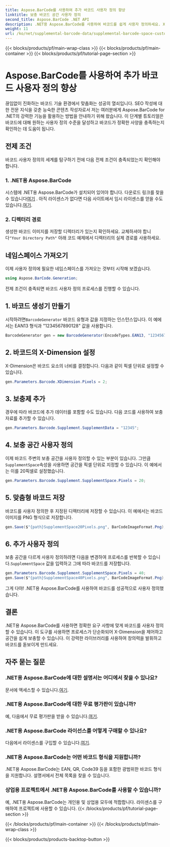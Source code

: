 ```yaml
---
title: Aspose.BarCode를 사용하여 추가 바코드 사용자 정의 향상
linktitle: 보충 바코드 공간 사용자 정의
second_title: Aspose.BarCode .NET API
description: .NET용 Aspose.BarCode를 사용하여 바코드를 쉽게 사용자 정의하세요. X-Dimension과 보충 공간을 제어합니다. 무료 평가판을 사용해 보세요!
weight: 11
url: /ko/net/supplemental-barcode-data/supplemental-barcode-space-customization/
---
```


{{< blocks/products/pf/main-wrap-class >}}
{{< blocks/products/pf/main-container >}}
{{< blocks/products/pf/tutorial-page-section >}}

# Aspose.BarCode를 사용하여 추가 바코드 사용자 정의 향상


끊임없이 진화하는 바코드 기술 환경에서 맞춤화는 성공의 열쇠입니다. SEO 작성에 대한 전문 지식을 갖춘 능숙한 콘텐츠 작성자로서 저는 여러분에게 Aspose.BarCode for .NET의 강력한 기능을 활용하는 방법을 안내하기 위해 왔습니다. 이 단계별 튜토리얼은 바코드에 대해 원하는 사용자 정의 수준을 달성하고 바코드가 정확한 사양을 충족하는지 확인하는 데 도움이 됩니다.

## 전제 조건

바코드 사용자 정의의 세계를 탐구하기 전에 다음 전제 조건이 충족되었는지 확인해야 합니다.

### 1. .NET용 Aspose.BarCode

 시스템에 .NET용 Aspose.BarCode가 설치되어 있어야 합니다. 다운로드 링크를 찾을 수 있습니다[여기](https://releases.aspose.com/barcode/net/) . 아직 라이센스가 없다면 다음 사이트에서 임시 라이센스를 얻을 수도 있습니다.[여기](https://purchase.aspose.com/temporary-license/).

### 2. 디렉터리 경로

생성한 바코드 이미지를 저장할 디렉터리가 있는지 확인하세요. 교체하셔야 합니다`"Your Directory Path"` 아래 코드 예제에서 디렉터리의 실제 경로를 사용하세요.

## 네임스페이스 가져오기

이제 사용자 정의에 필요한 네임스페이스를 가져오는 것부터 시작해 보겠습니다.

```csharp
using Aspose.BarCode.Generation;
```

전제 조건이 충족되면 바코드 사용자 정의 프로세스를 진행할 수 있습니다.

## 1. 바코드 생성기 만들기

 시작하려면`BarcodeGenerator` 바코드 유형과 값을 지정하는 인스턴스입니다. 이 예에서는 EAN13 형식과 "1234567890128" 값을 사용합니다.

```csharp
BarcodeGenerator gen = new BarcodeGenerator(EncodeTypes.EAN13, "1234567890128");
```

## 2. 바코드의 X-Dimension 설정

X-Dimension은 바코드 요소의 너비를 결정합니다. 다음과 같이 픽셀 단위로 설정할 수 있습니다.

```csharp
gen.Parameters.Barcode.XDimension.Pixels = 2;
```

## 3. 보충제 추가

경우에 따라 바코드에 추가 데이터를 포함할 수도 있습니다. 다음 코드를 사용하여 보충 자료를 추가할 수 있습니다.

```csharp
gen.Parameters.Barcode.Supplement.SupplementData = "12345";
```

## 4. 보충 공간 사용자 정의

 이제 바코드 주변의 보충 공간을 사용자 정의할 수 있는 부분이 있습니다. 그만큼`SupplementSpace`속성을 사용하면 공간을 픽셀 단위로 지정할 수 있습니다. 이 예에서는 이를 20픽셀로 설정했습니다.

```csharp
gen.Parameters.Barcode.Supplement.SupplementSpace.Pixels = 20;
```

## 5. 맞춤형 바코드 저장

바코드를 사용자 정의한 후 지정된 디렉터리에 저장할 수 있습니다. 이 예에서는 바코드 이미지를 PNG 형식으로 저장합니다.

```csharp
gen.Save($"{path}SupplementSpace20Pixels.png", BarCodeImageFormat.Png);
```

## 6. 추가 사용자 정의

 보충 공간을 다르게 사용자 정의하려면 다음을 변경하여 프로세스를 반복할 수 있습니다.`SupplementSpace` 값을 입력하고 그에 따라 바코드를 저장합니다.

```csharp
gen.Parameters.Barcode.Supplement.SupplementSpace.Pixels = 40;
gen.Save($"{path}SupplementSpace40Pixels.png", BarCodeImageFormat.Png);
```

그게 다야! .NET용 Aspose.BarCode를 사용하여 바코드를 성공적으로 사용자 정의했습니다.

## 결론

.NET용 Aspose.BarCode를 사용하면 정확한 요구 사항에 맞게 바코드를 사용자 정의할 수 있습니다. 이 도구를 사용하면 프로세스가 단순화되어 X-Dimension을 제어하고 공간을 쉽게 보충할 수 있습니다. 이 강력한 라이브러리를 사용하여 창의력을 발휘하고 바코드를 돋보이게 만드세요.

## 자주 묻는 질문

### .NET용 Aspose.BarCode에 대한 설명서는 어디에서 찾을 수 있나요?
 문서에 액세스할 수 있습니다.[여기](https://reference.aspose.com/barcode/net/).

### .NET용 Aspose.BarCode에 대한 무료 평가판이 있습니까?
 예, 다음에서 무료 평가판을 받을 수 있습니다.[여기](https://releases.aspose.com/).

### .NET용 Aspose.BarCode 라이선스를 어떻게 구매할 수 있나요?
 다음에서 라이센스를 구입할 수 있습니다.[여기](https://purchase.aspose.com/buy).

### .NET용 Aspose.BarCode는 어떤 바코드 형식을 지원합니까?
.NET용 Aspose.BarCode는 EAN, QR, Code39 등을 포함한 광범위한 바코드 형식을 지원합니다. 설명서에서 전체 목록을 찾을 수 있습니다.

### 상업용 프로젝트에서 .NET용 Aspose.BarCode를 사용할 수 있습니까?
예, .NET용 Aspose.BarCode는 개인용 및 상업용 모두에 적합합니다. 라이센스를 구매하여 프로젝트에 사용할 수 있습니다.
{{< /blocks/products/pf/tutorial-page-section >}}

{{< /blocks/products/pf/main-container >}}
{{< /blocks/products/pf/main-wrap-class >}}

{{< blocks/products/products-backtop-button >}}
